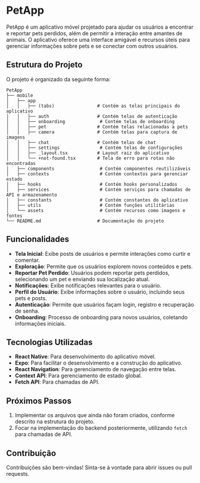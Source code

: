# PetApp

PetApp é um aplicativo móvel projetado para ajudar os usuários a encontrar e reportar pets perdidos, além de permitir a interação entre amantes de animais. O aplicativo oferece uma interface amigável e recursos úteis para gerenciar informações sobre pets e se conectar com outros usuários.

## Estrutura do Projeto

O projeto é organizado da seguinte forma:

```
PetApp
├── mobile
│   ├── app
│   │   ├── (tabs)                # Contém as telas principais do aplicativo
│   │   ├── auth                  # Contém telas de autenticação
│   │   ├── onboarding             # Contém telas de onboarding
│   │   ├── pet                   # Contém telas relacionadas a pets
│   │   ├── camera                # Contém telas para captura de imagens
│   │   ├── chat                  # Contém telas de chat
│   │   ├── settings               # Contém telas de configurações
│   │   ├── _layout.tsx           # Layout raiz do aplicativo
│   │   └── +not-found.tsx        # Tela de erro para rotas não encontradas
│   ├── components                 # Contém componentes reutilizáveis
│   ├── contexts                   # Contém contextos para gerenciar estado
│   ├── hooks                      # Contém hooks personalizados
│   ├── services                   # Contém serviços para chamadas de API e armazenamento
│   ├── constants                  # Contém constantes do aplicativo
│   ├── utils                      # Contém funções utilitárias
│   └── assets                     # Contém recursos como imagens e fontes
└── README.md                     # Documentação do projeto
```

## Funcionalidades

- **Tela Inicial**: Exibe posts de usuários e permite interações como curtir e comentar.
- **Exploração**: Permite que os usuários explorem novos conteúdos e pets.
- **Reportar Pet Perdido**: Usuários podem reportar pets perdidos, selecionando um pet e enviando sua localização atual.
- **Notificações**: Exibe notificações relevantes para o usuário.
- **Perfil do Usuário**: Exibe informações sobre o usuário, incluindo seus pets e posts.
- **Autenticação**: Permite que usuários façam login, registro e recuperação de senha.
- **Onboarding**: Processo de onboarding para novos usuários, coletando informações iniciais.

## Tecnologias Utilizadas

- **React Native**: Para desenvolvimento do aplicativo móvel.
- **Expo**: Para facilitar o desenvolvimento e a construção do aplicativo.
- **React Navigation**: Para gerenciamento de navegação entre telas.
- **Context API**: Para gerenciamento de estado global.
- **Fetch API**: Para chamadas de API.

## Próximos Passos

1. Implementar os arquivos que ainda não foram criados, conforme descrito na estrutura do projeto.
2. Focar na implementação do backend posteriormente, utilizando `fetch` para chamadas de API.

## Contribuição

Contribuições são bem-vindas! Sinta-se à vontade para abrir issues ou pull requests.